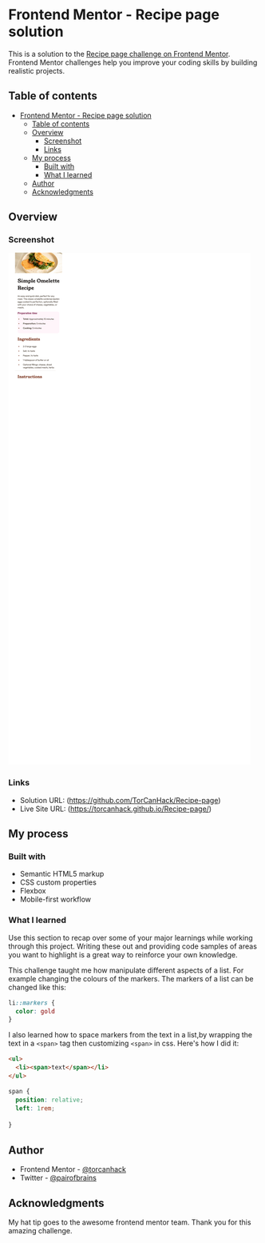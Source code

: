 # Frontend Mentor - Recipe page solution

This is a solution to the [Recipe page challenge on Frontend Mentor](https://www.frontendmentor.io/challenges/recipe-page-KiTsR8QQKm). Frontend Mentor challenges help you improve your coding skills by building realistic projects. 

## Table of contents

- [Frontend Mentor - Recipe page solution](#frontend-mentor---recipe-page-solution)
  - [Table of contents](#table-of-contents)
  - [Overview](#overview)
    - [Screenshot](#screenshot)
    - [Links](#links)
  - [My process](#my-process)
    - [Built with](#built-with)
    - [What I learned](#what-i-learned)
  - [Author](#author)
  - [Acknowledgments](#acknowledgments)

## Overview

### Screenshot

![](https://github.com/TorCanHack/Recipe-page/blob/main/Screenshot%202024-01-26%20at%2015-15-44%20Frontend%20Mentor%20Recipe%20page.png)

### Links

- Solution URL: (https://github.com/TorCanHack/Recipe-page)
- Live Site URL: (https://torcanhack.github.io/Recipe-page/)

## My process

### Built with

- Semantic HTML5 markup
- CSS custom properties
- Flexbox
- Mobile-first workflow

### What I learned

Use this section to recap over some of your major learnings while working through this project. Writing these out and providing code samples of areas you want to highlight is a great way to reinforce your own knowledge.

This challenge taught me how manipulate different aspects of a list. For example changing the colours of the markers. The markers of a list can be changed like this:

````css
li::markers {
  color: gold
}
````

I also learned how to space markers from the text in a list,by wrapping the text in a `<span>` tag then customizing `<span>` in css. Here's how I did it:
````html
<ul>
  <li><span>text</span></li>
</ul>
````

````css
span {
  position: relative;
  left: 1rem;

}
````

## Author

- Frontend Mentor - [@torcanhack](https://www.frontendmentor.io/profile/torcanhack)
- Twitter - [@pairofbrains](https://www.twitter.com/pairsofbrains)


## Acknowledgments

My hat tip goes to the awesome frontend mentor team. Thank you for this amazing challenge.
